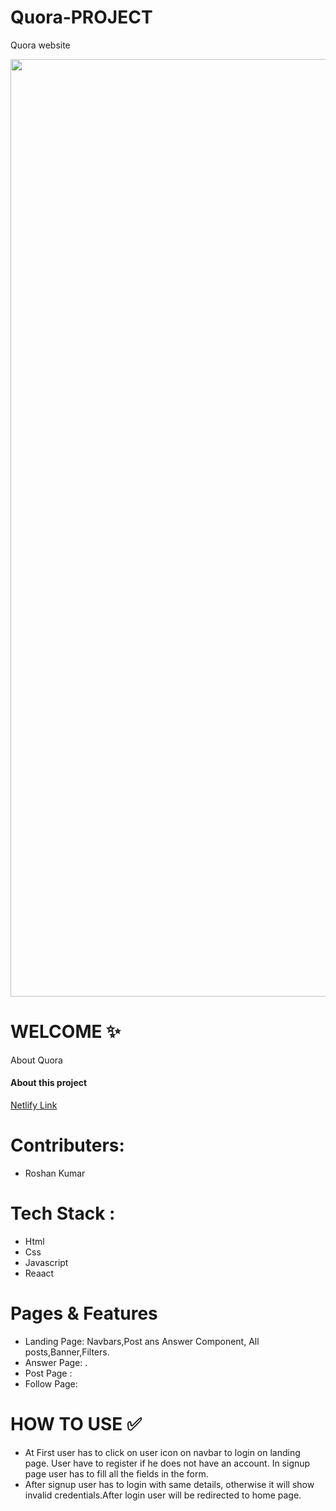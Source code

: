 <h1>Quora-PROJECT</h1>
<p>Quora  website</p>
<img width="1500" src="https://roshan-portfolio1.netlify.app/nn.jpg" alt="">
<h1>WELCOME ✨</h1>
<p>About Quora</p>
<p></p>
<h4>About this project</h4>
<a target="_blank" href="">Netlify Link</a>

<h1>Contributers:</h1>
<ul>
  <li>Roshan Kumar</li>
</ul>
<h1>Tech Stack :</h1>
<ul> 
  <li>Html</li>
  <li>Css</li>
  <li>Javascript</li>
  <li>Reaact</li>
</ul>
  
<h1>Pages & Features</h1>
<ul> 
  <li>Landing Page: Navbars,Post ans Answer Component, All posts,Banner,Filters.</li>
  <li>Answer Page: .</li>
  <li>Post Page : </li>
  <li>Follow Page:</li>
</ul>
<h1>HOW TO USE ✅</h1>
<ul>
  <li>At First user has to click on user icon on navbar to login on landing page. User have to register if he does not have an account. In signup page user has to fill all the fields in the form.</li>
  <li>After signup user has to login with same details, otherwise it will show invalid credentials.After login user will be redirected to home page.</li>
  
</ul>
